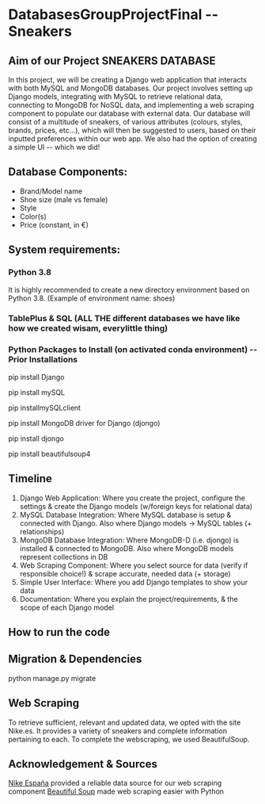 # DatabasesGroupProjectFinal -- Sneakers

## Aim of our Project SNEAKERS DATABASE
In this project, we will be creating a Django web application that interacts with both MySQL and MongoDB databases. Our project involves setting up Django models, integrating with MySQL to retrieve relational data, connecting to MongoDB for NoSQL data, and implementing a web scraping component to populate our database with external data. Our database will consist of a multitude of sneakers, of various attributes (colours, styles, brands, prices, etc...), which will then be suggested to users, based on their inputted preferences within our web app. We also had the option of creating a simple UI -- which we did!

## Database Components:

- Brand/Model name
- Shoe size (male vs female)
- Style
- Color(s)
- Price (constant, in €)

## System requirements:

### Python 3.8

It is highly recommended to create a new directory environment based on Python 3.8. (Example of environment name: shoes)

### TablePlus & SQL (ALL THE different databases we have like how we created wisam, everylittle thing) 

### Python Packages to Install (on activated conda environment) -- Prior Installations

pip install Django

pip install mySQL

pip installmySQLclient

pip install MongoDB driver for Django (djongo)

pip install djongo

pip install beautifulsoup4

## Timeline

1. Django Web Application: Where you create the project, configure the settings & create the Django models (w/foreign keys for relational data)
2. MySQL Database Integration: Where MySQL database is setup & connected with Django. Also where Django models -> MySQL tables (+ relationships)
3. MongoDB Database Integration: Where MongoDB-D (i.e. djongo) is installed & connected to MongoDB. Also where MongoDB models represent collections in DB
4. Web Scraping Component: Where you select source for data (verify if responsible choice!) & scrape accurate, needed data (+ storage)
5. Simple User Interface: Where you add Django templates to show your data
6. Documentation: Where you explain the project/requirements, & the scope of each Django model







## How to run the code

## Migration & Dependencies

python manage.py migrate

## Web Scraping

To retrieve sufficient, relevant and updated data, we opted with the site Nike.es. It provides a variety of sneakers and complete information pertaining to each. To complete the webscraping, we used BeautifulSoup.

## Acknowledgement & Sources
[Nike España](https://nike.es) provided a reliable data source for our web scraping component
[Beautiful Soup](https://www.crummy.com/software/BeautifulSoup/) made web scraping easier with Python


